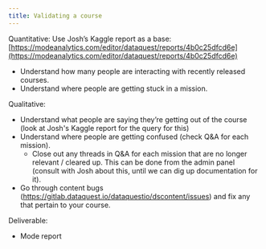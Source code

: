 ```yaml
---
title: Validating a course
---
```


Quantitative:
Use Josh’s Kaggle report as a base: [https://modeanalytics.com/editor/dataquest/reports/4b0c25dfcd6e](https://modeanalytics.com/editor/dataquest/reports/4b0c25dfcd6e)

- Understand how many people are interacting with recently released courses.
- Understand where people are getting stuck in a mission.

Qualitative:
- Understand what people are saying they’re getting out of the course (look at Josh's Kaggle report for the query for this)
- Understand where people are getting confused (check Q&A for each mission).
   - Close out any threads in Q&A for each mission that are no longer relevant / cleared up. This can be done from the admin panel (consult with Josh about this, until we can dig up documentation for it).
- Go through content bugs (https://gitlab.dataquest.io/dataquestio/dscontent/issues) and fix any that pertain to your course.

Deliverable:
- Mode report

